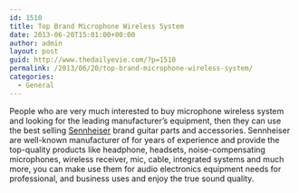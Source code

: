 ```yaml
---
id: 1510
title: Top Brand Microphone Wireless System
date: 2013-06-20T15:01:00+00:00
author: admin
layout: post
guid: http://www.thedailyevie.com/?p=1510
permalink: /2013/06/20/top-brand-microphone-wireless-system/
categories:
  - General
---
```

People who are very much interested to buy microphone wireless system and looking for the leading manufacturer&#8217;s equipment, then they can use the best selling [Sennheiser](http://www.guitarcenter.com/Sennheiser.gc) brand guitar parts and accessories. Sennheiser are well-known manufacturer of for years of experience and provide the top-quality products like headphone, headsets, noise-compensating microphones, wireless receiver, mic, cable, integrated systems and much more, you can make use them for audio electronics equipment needs for professional, and business uses and enjoy the true sound quality.
